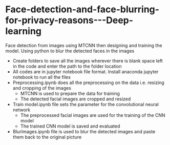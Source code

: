# Face-detection-and-face-blurring-for-privacy-reasons---Deep-learning
Face detection from images using MTCNN then designing and training the model. Using python to blur the detected faces in the images

* Create folders to save all the images wherever there is blank space left in the code and enter the path to the folder location
* All codes are in jupyter notebook file format. Install anaconda jupyter notebook to run all the files
* Preprocessing.ipynb does all the preprocessing on the data i.e. resizing and cropping of the images
  * MTCNN is used to prepare the data for training
  * The detected facial images are cropped and resized
* Train model.ipynb file sets the parameter for the convolutional neural network
  * The preprocessed facial images are used for the training of the CNN model
  * The trained CNN model is saved and evaluated
* BlurImages.ipynb file is used to blur the detected images and paste them back to the original picture
